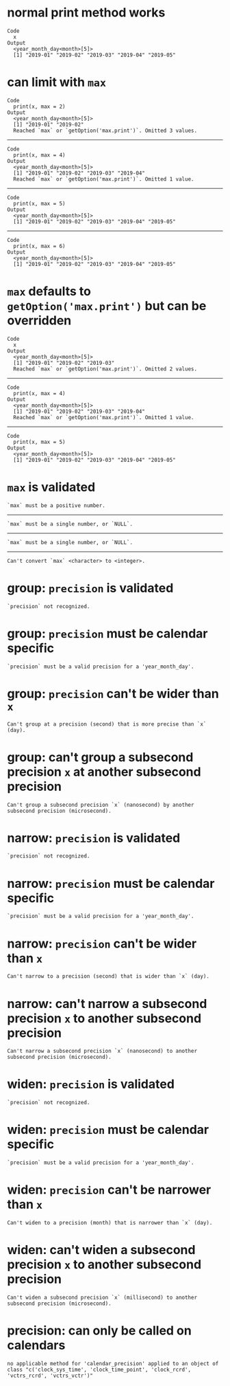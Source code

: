 # normal print method works

    Code
      x
    Output
      <year_month_day<month>[5]>
      [1] "2019-01" "2019-02" "2019-03" "2019-04" "2019-05"

# can limit with `max`

    Code
      print(x, max = 2)
    Output
      <year_month_day<month>[5]>
      [1] "2019-01" "2019-02"
      Reached `max` or `getOption('max.print')`. Omitted 3 values.

---

    Code
      print(x, max = 4)
    Output
      <year_month_day<month>[5]>
      [1] "2019-01" "2019-02" "2019-03" "2019-04"
      Reached `max` or `getOption('max.print')`. Omitted 1 value.

---

    Code
      print(x, max = 5)
    Output
      <year_month_day<month>[5]>
      [1] "2019-01" "2019-02" "2019-03" "2019-04" "2019-05"

---

    Code
      print(x, max = 6)
    Output
      <year_month_day<month>[5]>
      [1] "2019-01" "2019-02" "2019-03" "2019-04" "2019-05"

# `max` defaults to `getOption('max.print')` but can be overridden

    Code
      x
    Output
      <year_month_day<month>[5]>
      [1] "2019-01" "2019-02" "2019-03"
      Reached `max` or `getOption('max.print')`. Omitted 2 values.

---

    Code
      print(x, max = 4)
    Output
      <year_month_day<month>[5]>
      [1] "2019-01" "2019-02" "2019-03" "2019-04"
      Reached `max` or `getOption('max.print')`. Omitted 1 value.

---

    Code
      print(x, max = 5)
    Output
      <year_month_day<month>[5]>
      [1] "2019-01" "2019-02" "2019-03" "2019-04" "2019-05"

# `max` is validated

    `max` must be a positive number.

---

    `max` must be a single number, or `NULL`.

---

    `max` must be a single number, or `NULL`.

---

    Can't convert `max` <character> to <integer>.

# group: `precision` is validated

    `precision` not recognized.

# group: `precision` must be calendar specific

    `precision` must be a valid precision for a 'year_month_day'.

# group: `precision` can't be wider than `x`

    Can't group at a precision (second) that is more precise than `x` (day).

# group: can't group a subsecond precision `x` at another subsecond precision

    Can't group a subsecond precision `x` (nanosecond) by another subsecond precision (microsecond).

# narrow: `precision` is validated

    `precision` not recognized.

# narrow: `precision` must be calendar specific

    `precision` must be a valid precision for a 'year_month_day'.

# narrow: `precision` can't be wider than `x`

    Can't narrow to a precision (second) that is wider than `x` (day).

# narrow: can't narrow a subsecond precision `x` to another subsecond precision

    Can't narrow a subsecond precision `x` (nanosecond) to another subsecond precision (microsecond).

# widen: `precision` is validated

    `precision` not recognized.

# widen: `precision` must be calendar specific

    `precision` must be a valid precision for a 'year_month_day'.

# widen: `precision` can't be narrower than `x`

    Can't widen to a precision (month) that is narrower than `x` (day).

# widen: can't widen a subsecond precision `x` to another subsecond precision

    Can't widen a subsecond precision `x` (millisecond) to another subsecond precision (microsecond).

# precision: can only be called on calendars

    no applicable method for 'calendar_precision' applied to an object of class "c('clock_sys_time', 'clock_time_point', 'clock_rcrd', 'vctrs_rcrd', 'vctrs_vctr')"

